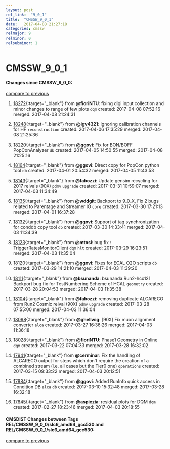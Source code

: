 ```yaml
---
layout: post
rel_link:  "9_0_1"
title:  "CMSSW_9_0_1"
date:   2017-04-08 21:27:18
categories: cmssw
relmajor: 9
relminor: 0
relsubminor: 1
---
```


# CMSSW_9_0_1
#### Changes since CMSSW_9_0_0:
[compare to previous](https://github.com/cms-sw/cmssw/compare/CMSSW_9_0_0...CMSSW_9_0_1)



1. [18272](http://github.com/cms-sw/cmssw/pull/18272){:target="_blank"}  from **@fioriNTU**: fixing digi input collection and minor changes to range of few plots `dqm`  created: 2017-04-08 07:52:16 merged: 2017-04-08 21:24:31

2. [18248](http://github.com/cms-sw/cmssw/pull/18248){:target="_blank"}  from **@igv4321**: Ignoring calibration channels for HF `reconstruction`  created: 2017-04-06 17:35:29 merged: 2017-04-08 21:25:36

3. [18220](http://github.com/cms-sw/cmssw/pull/18220){:target="_blank"}  from **@ggovi**: Fix for BON/BOFF PopConAnalyzer `db`  created: 2017-04-05 14:50:55 merged: 2017-04-08 21:25:16

4. [18164](http://github.com/cms-sw/cmssw/pull/18164){:target="_blank"}  from **@ggovi**: Direct copy for PopCon python tool `db`  created: 2017-04-01 20:54:32 merged: 2017-04-05 11:43:53

5. [18143](http://github.com/cms-sw/cmssw/pull/18143){:target="_blank"}  from **@fabozzi**: Update gensim recycling for 2017 relvals (90X) `pdmv`  `upgrade`  created: 2017-03-31 10:59:07 merged: 2017-04-03 11:34:49

6. [18135](http://github.com/cms-sw/cmssw/pull/18135){:target="_blank"}  from **@wddgit**: Backport to 9_0_X, Fix 2 bugs related to Parentage and Streamer IO `core`  created: 2017-03-30 17:21:13 merged: 2017-04-01 16:37:28

7. [18132](http://github.com/cms-sw/cmssw/pull/18132){:target="_blank"}  from **@ggovi**: Support of tag synchronization for conddb copy tool `db`  created: 2017-03-30 14:33:41 merged: 2017-04-03 11:34:39

8. [18123](http://github.com/cms-sw/cmssw/pull/18123){:target="_blank"}  from **@mtosi**: bug fix : TriggerRatesMonitorClient `dqm`  `hlt`  created: 2017-03-29 16:23:51 merged: 2017-04-03 11:35:04

9. [18120](http://github.com/cms-sw/cmssw/pull/18120){:target="_blank"}  from **@ggovi**: Fixes for ECAL O2O scripts `db`  created: 2017-03-29 14:21:10 merged: 2017-04-03 11:39:20

10. [18111](http://github.com/cms-sw/cmssw/pull/18111){:target="_blank"}  from **@bsunanda**: bsunanda:Run2-hcx121 Backport bug fix for TestNumbering Scheme of HCAL `geometry`  created: 2017-03-28 20:04:53 merged: 2017-04-03 11:35:38

11. [18104](http://github.com/cms-sw/cmssw/pull/18104){:target="_blank"}  from **@fabozzi**: removing duplicate ALCARECO from Run2 Cosmic relval (90X) `pdmv`  `upgrade`  created: 2017-03-28 07:55:00 merged: 2017-04-03 11:36:04

12. [18098](http://github.com/cms-sw/cmssw/pull/18098){:target="_blank"}  from **@ghellwig**: [90X] Fix muon alignment converter `alca`  created: 2017-03-27 16:36:26 merged: 2017-04-03 11:36:18

13. [18028](http://github.com/cms-sw/cmssw/pull/18028){:target="_blank"}  from **@fioriNTU**: Phase1 Geometry in Online `dqm`  created: 2017-03-22 07:04:33 merged: 2017-03-28 16:32:02

14. [17941](http://github.com/cms-sw/cmssw/pull/17941){:target="_blank"}  from **@cerminar**: Fix the handling of ALCARECO output for steps which don't require the creation of a combined stream (i.e. all cases but the Tier0 one) `operations`  created: 2017-03-15 09:33:22 merged: 2017-04-03 20:12:51

15. [17884](http://github.com/cms-sw/cmssw/pull/17884){:target="_blank"}  from **@ggovi**: Added RunInfo quick access in Condition DB `alca`  `db`  created: 2017-03-10 15:32:48 merged: 2017-03-28 16:32:18

16. [17645](http://github.com/cms-sw/cmssw/pull/17645){:target="_blank"}  from **@aspiezia**: residual plots for DQM `dqm`  created: 2017-02-27 18:23:46 merged: 2017-04-03 20:18:55

#### CMSDIST Changes between Tags REL/CMSSW_9_0_0/slc6_amd64_gcc530 and REL/CMSSW_9_0_1/slc6_amd64_gcc530:
[compare to previous](https://github.com/cms-sw/cmsdist/compare/REL/CMSSW_9_0_0/slc6_amd64_gcc530...REL/CMSSW_9_0_1/slc6_amd64_gcc530)



